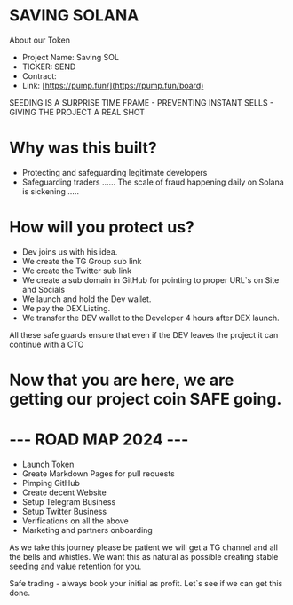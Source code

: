 # SAVING SOLANA

About our Token
* Project Name: Saving SOL
* TICKER: SEND
* Contract: 
* Link: [https://pump.fun/](https://pump.fun/board)

SEEDING IS A SURPRISE TIME FRAME - PREVENTING INSTANT SELLS - GIVING THE PROJECT A REAL SHOT

# Why was this built?
* Protecting and safeguarding legitimate developers
* Safeguarding traders
...... The scale of fraud happening daily on Solana is sickening ..... 

# How will you protect us?
* Dev joins us with his idea.
* We create the TG Group sub link
* We create the Twitter sub link
* We create a sub domain in GitHub for pointing to proper URL`s on Site and Socials
* We launch and hold the Dev wallet.
* We pay the DEX Listing.
* We transfer the DEV wallet to the Developer 4 hours after DEX launch.

All these safe guards ensure that even if the DEV leaves the project it can continue with a CTO

# Now that you are here, we are getting our project coin SAFE going.

# --- ROAD MAP 2024 ---
* Launch Token
* Greate Markdown Pages for pull requests
* Pimping GitHub
* Create decent Website
* Setup Telegram Business
* Setup Twitter Business
* Verifications on all the above
* Marketing and partners onboarding

As we take this journey please be patient we will get a TG channel and all the bells and whistles.
We want this as natural as possible creating stable seeding and value retention for you.

Safe trading - always book your initial as profit.
Let`s see if we can get this done.
